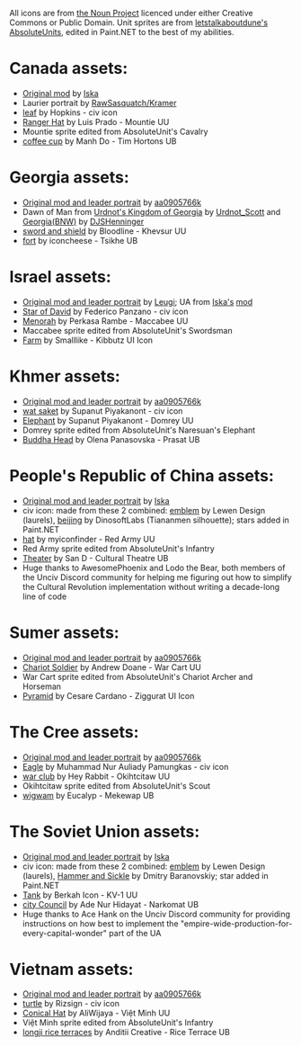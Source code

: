 All icons are from [the Noun Project](https://thenounproject.com) licenced under either Creative Commons or Public Domain.
Unit sprites are from [letstalkaboutdune's](https://github.com/letstalkaboutdune) [AbsoluteUnits](https://github.com/letstalkaboutdune/AbsoluteUnits), edited in Paint.NET to the best of my abilities.

# Canada assets:
* [Original mod](https://steamcommunity.com/sharedfiles/filedetails/?id=2957634921) by [Iska](https://steamcommunity.com/profiles/76561198033595020)
* Laurier portrait by [RawSasquatch/Kramer](https://steamcommunity.com/id/aquaticsasquatch)
* [leaf](https://thenounproject.com/icon/leaf-930479/) by Hopkins - civ icon
* [Ranger Hat](https://thenounproject.com/icon/ranger-hat-232274/) by Luis Prado - Mountie UU
* Mountie sprite edited from AbsoluteUnit's Cavalry
* [coffee cup](https://thenounproject.com/icon/coffee-cup-7717543/) by Manh Do - Tim Hortons UB

# Georgia assets:
* [Original mod and leader portrait](https://steamcommunity.com/sharedfiles/filedetails/?id=1599041279) by [aa0905766k](https://steamcommunity.com/profiles/76561198092299986)
* Dawn of Man from [Urdnot's Kingdom of Georgia](https://steamcommunity.com/sharedfiles/filedetails/?id=1790625195) by [Urdnot_Scott](https://steamcommunity.com/id/urdnotscott) and [Georgia(BNW)](https://steamcommunity.com/sharedfiles/filedetails/?id=142421249) by [DJSHenninger](https://steamcommunity.com/profiles/76561198046958746)
* [sword and shield](https://thenounproject.com/icon/sword-and-shield-7344578/) by Bloodline - Khevsur UU
* [fort](https://thenounproject.com/icon/fort-3758668/) by iconcheese - Tsikhe UB

# Israel assets:
* [Original mod and leader portrait](https://steamcommunity.com/sharedfiles/filedetails/?id=175924953) by [Leugi](https://steamcommunity.com/profiles/76561198082179827); UA from [Iska's](https://steamcommunity.com/profiles/76561198033595020) [mod](https://steamcommunity.com/sharedfiles/filedetails/?id=3011960905)
* [Star of David](https://thenounproject.com/icon/star-of-david-302651/) by Federico Panzano - civ icon
* [Menorah](https://thenounproject.com/icon/menorah-7533223/) by Perkasa Rambe - Maccabee UU
* Maccabee sprite edited from AbsoluteUnit's Swordsman
* [Farm](https://thenounproject.com/icon/farm-2162958/) by Smalllike - Kibbutz UI Icon

# Khmer assets:
* [Original mod and leader portrait](https://steamcommunity.com/sharedfiles/filedetails/?id=3367487902) by [aa0905766k](https://steamcommunity.com/profiles/76561198092299986)
* [wat saket](https://thenounproject.com/icon/wat-saket-7910205/) by Supanut Piyakanont - civ icon
* [Elephant](https://thenounproject.com/icon/elephant-7910167/) by Supanut Piyakanont - Domrey UU
* Domrey sprite edited from AbsoluteUnit's Naresuan's Elephant
* [Buddha Head](https://thenounproject.com/icon/buddha-head-1894916/) by Olena Panasovska - Prasat UB

# People's Republic of China assets:
* [Original mod and leader portrait](https://steamcommunity.com/sharedfiles/filedetails/?id=2821568960) by [Iska](https://steamcommunity.com/profiles/76561198033595020)
* civ icon: made from these 2 combined: [emblem](https://thenounproject.com/icon/emblem-7924158/) by Lewen Design (laurels), [beijing](https://thenounproject.com/icon/beijing-1039280/) by DinosoftLabs (Tiananmen silhouette); stars added in Paint.NET
* [hat](https://thenounproject.com/icon/hat-3838084/) by myiconfinder - Red Army UU
* Red Army sprite edited from AbsoluteUnit's Infantry
* [Theater](https://thenounproject.com/icon/theater-7820341/) by San D - Cultural Theatre UB
* Huge thanks to AwesomePhoenix and Lodo the Bear, both members of the Unciv Discord community for helping me figuring out how to simplify the Cultural Revolution implementation without writing a decade-long line of code

# Sumer assets:
* [Original mod and leader portrait](https://steamcommunity.com/sharedfiles/filedetails/?id=3339754410) by [aa0905766k](https://steamcommunity.com/profiles/76561198092299986)
* [Chariot Soldier](https://thenounproject.com/icon/chariot-soldier-1189932/) by Andrew Doane - War Cart UU
* War Cart sprite edited from AbsoluteUnit's Chariot Archer and Horseman
* [Pyramid](https://thenounproject.com/icon/pyramid-11905/) by Cesare Cardano - Ziggurat UI Icon

# The Cree assets:
* [Original mod and leader portrait](https://steamcommunity.com/sharedfiles/filedetails/?id=3357775258) by [aa0905766k](https://steamcommunity.com/profiles/76561198092299986)
* [Eagle](https://thenounproject.com/icon/eagle-7150169/) by Muhammad Nur Auliady Pamungkas - civ icon
* [war club](https://thenounproject.com/icon/war-club-3571403/) by Hey Rabbit - Okihtcitaw UU
* Okihtcitaw sprite edited from AbsoluteUnit's Scout
* [wigwam](https://thenounproject.com/icon/wigwam-3155038/) by Eucalyp - Mekewap UB

# The Soviet Union assets:
* [Original mod and leader portrait](https://steamcommunity.com/sharedfiles/filedetails/?id=2475956936) by [Iska](https://steamcommunity.com/profiles/76561198033595020)
* civ icon: made from these 2 combined: [emblem](https://thenounproject.com/icon/emblem-7924158/) by Lewen Design (laurels), [Hammer and Sickle](https://thenounproject.com/icon/hammer-and-sickle-1367667/) by Dmitry Baranovskiy; star added in Paint.NET
* [Tank](https://thenounproject.com/icon/tank-7588769/) by Berkah Icon - KV-1 UU
* [city Council](https://thenounproject.com/icon/city-council-3955210/) by Ade Nur Hidayat - Narkomat UB
* Huge thanks to Ace Hank on the Unciv Discord community for providing instructions on how best to implement the "empire-wide-production-for-every-capital-wonder" part of the UA

# Vietnam assets:
* [Original mod and leader portrait](https://steamcommunity.com/sharedfiles/filedetails/?id=3315291126) by [aa0905766k](https://steamcommunity.com/profiles/76561198092299986)
* [turtle](https://thenounproject.com/icon/turtle-7747026/) by Rizsign - civ icon
* [Conical Hat](https://thenounproject.com/icon/conical-hat-1114377/) by AliWijaya - Việt Minh UU
* Việt Minh sprite edited from AbsoluteUnit's Infantry
* [longji rice terraces](https://thenounproject.com/icon/longji-rice-terraces-7175388/) by Anditii Creative - Rice Terrace UB



